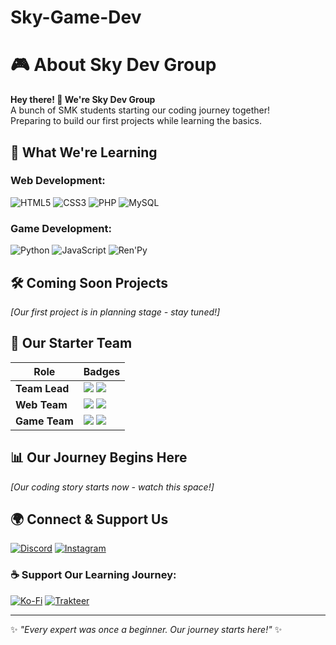 # Sky-Game-Dev

# 🎮 About Sky Dev Group
**Hey there! 👋 We're Sky Dev Group**  
A bunch of SMK students starting our coding journey together!  
Preparing to build our first projects while learning the basics.

## 🌱 What We're Learning
### Web Development:
![HTML5](https://img.shields.io/badge/S-HTML-%23E34F26.svg?style=for-the-badge&logo=html5&logoColor=white) 
![CSS3](https://img.shields.io/badge/S-CSS-%231572B6.svg?style=for-the-badge&logo=css3&logoColor=white)
![PHP](https://img.shields.io/badge/S-PHP-%23777BB4.svg?style=for-the-badge&logo=php&logoColor=white)
![MySQL](https://img.shields.io/badge/S-SQL-%234479A1.svg?style=for-the-badge&logo=mysql&logoColor=white)

### Game Development:
![Python](https://img.shields.io/badge/S-Python-%233670A0.svg?style=for-the-badge&logo=python&logoColor=ffdd54)
![JavaScript](https://img.shields.io/badge/S-JS-%23323330.svg?style=for-the-badge&logo=javascript&logoColor=%23F7DF1E)
![Ren'Py](https://img.shields.io/badge/S-Ren'Py-%23000000.svg?style=for-the-badge&logo=python&logoColor=white)

## 🛠️ Coming Soon Projects
*[Our first project is in planning stage - stay tuned!]*

## 👥 Our Starter Team
| Role           | Badges |
|----------------|--------|
| **Team Lead**  | <img src="https://img.shields.io/badge/S-Leader-00FFFF?style=flat&logoColor=white"> <img src="https://img.shields.io/badge/S-Learner-00FFFF?style=flat&logoColor=white"> |
| **Web Team**   | <img src="https://img.shields.io/badge/S-Web-00FFFF?style=flat&logoColor=white"> <img src="https://img.shields.io/badge/S-Coder-00FFFF?style=flat&logoColor=white"> |
| **Game Team**  | <img src="https://img.shields.io/badge/S-Game-00FFFF?style=flat&logoColor=white"> <img src="https://img.shields.io/badge/S-Creator-00FFFF?style=flat&logoColor=white"> |

## 📊 Our Journey Begins Here
*[Our coding story starts now - watch this space!]*

## 🌍 Connect & Support Us
[![Discord](https://img.shields.io/badge/Join_Us-%2300FFFF.svg?style=for-the-badge&logo=discord&logoColor=white)](https://discord.gg/skydev)
[![Instagram](https://img.shields.io/badge/Follow_Us-%2300FFFF.svg?style=for-the-badge&logo=Instagram&logoColor=white)](https://instagram.com/skydevgroup)

### ☕ Support Our Learning Journey:
[![Ko-Fi](https://img.shields.io/badge/Buy_Us_Coffee-%2300FFFF.svg?style=for-the-badge&logo=ko-fi&logoColor=white)](https://ko-fi.com/skydevgroup)
[![Trakteer](https://img.shields.io/badge/Trakteer_ID-%2300FFFF.svg?style=for-the-badge&logo=ko-fi&logoColor=white)](https://trakteer.id/skydevgroup)

---
✨ *"Every expert was once a beginner. Our journey starts here!"* ✨
